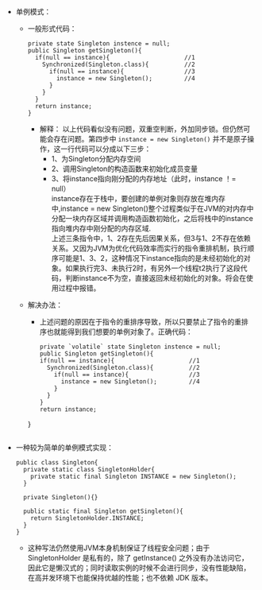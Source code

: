 - 单例模式：
  - 一般形式代码：
    ```
    private state Singleton instence = null;
    public Singleton getSingleton(){
      if(null == instance){                     //1
        Synchronized(Singleton.class){          //2
          if(null == instance){                 //3
            instance = new Singleton();         //4
          }
        }
      }
      return instance;
    }
    ```
    - 解释：
      以上代码看似没有问题，双重空判断，外加同步锁。但仍然可能会存在问题。第四步中  `instance = new Singleton()`  并不是原子操作，这一行代码可以分成以下三步：
         - 1、为Singleton分配内存空间
         - 2、调用Singleton的构造函数来初始化成员变量
         - 3、将instance指向刚分配的内存地址（此时，instance ！= null）  
         instance存在于栈中，要创建的单例对象则存放在堆内存中,instance = new Singleton()整个过程类似于在JVM的对内存中分配一块内存区域并调用构造函数初始化，之后将栈中的instance指向堆内存中刚分配的内存区域.  
      上述三条指令中，1、2存在先后因果关系，但3与1、2不存在依赖关系。又因为JVM为优化代码效率而实行的指令重排机制，执行顺序可能是1、3、2，这种情况下instance指向的是未经初始化的对象。如果执行完3、未执行2时，有另外一个线程t2执行了这段代码，判断instance不为空，直接返回未经初始化的对象。将会在使用过程中报错。

  - 解决办法：
    - 上述问题的原因在于指令的重排序导致，所以只要禁止了指令的重排序也就能得到我们想要的单例对象了。正确代码：
      ```
      private `volatile` state Singleton instence = null;
      public Singleton getSingleton(){
      if(null == instance){                     //1
        Synchronized(Singleton.class){          //2
          if(null == instance){                 //3
            instance = new Singleton();         //4
          }
        }
      }
      return instance;
    }
      ```

- 一种较为简单的单例模式实现：
  ```
  public class Singleton{
    private static class SingletonHolder{
      private static final Singleton INSTANCE = new Singleton();
    } 
    
    private Singleton(){}
    
    public static final Singleton getSingleton(){
      return SingletonHolder.INSTANCE;
    }
  }
  ```
  - 这种写法仍然使用JVM本身机制保证了线程安全问题；由于 SingletonHolder 是私有的，除了 getInstance() 之外没有办法访问它，因此它是懒汉式的；同时读取实例的时候不会进行同步，没有性能缺陷，在高并发环境下也能保持优越的性能；也不依赖 JDK 版本。
